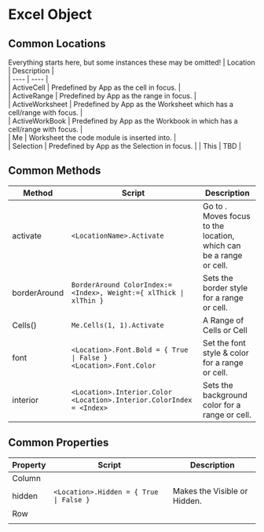 # Excel Object

## Common Locations 
Everything starts here, but some instances these may be omitted!
| Location |  Description |  
| ---- |  ---- |   
| ActiveCell | Predefined by App as the cell in focus. |  
| ActiveRange | Predefined by App as the range in focus. |  
| ActiveWorksheet | Predefined by App as the Worksheet which has a cell/range with focus. |  
| ActiveWorkBook | Predefined by App as the Workbook in which has a cell/range with focus. |  
| Me |  Worksheet the code module is inserted into.  |   
| Selection | Predefined by App as the Selection in focus. | 
| This |  TBD |   

## Common Methods
| Method | Script | Description |  
| ---- | ---- | ---- |  
| activate | ```<LocationName>.Activate``` | Go to <Location>. Moves focus to the location, which can be a range or cell. |  
| borderAround  | ```BorderAround ColorIndex:=<Index>, Weight:={ xlThick \| xlThin }``` | Sets the border style for a range or cell. |  
| Cells() | ```Me.Cells(1, 1).Activate```  | A Range of Cells or Cell | 
| font | ```<Location>.Font.Bold = { True \| False }``` <br> ```<Location>.Font.Color``` | Set the font style & color for a range or cell. |  
| interior | ```<Location>.Interior.Color``` <br> ```<Location>.Interior.ColorIndex = <Index>``` | Sets the background color for a range or cell. |  

## Common Properties
| Property | Script | Description |  
| ---- | ---- | ---- |   
| Column |  |  |  
| hidden | ```<Location>.Hidden = { True \| False }``` | Makes the <Location> Visible or Hidden. |  
| Row |  |  |  
|  |  |  |  

